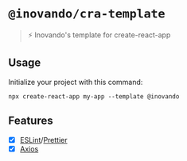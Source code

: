 # `@inovando/cra-template`
> ⚡️ Inovando's template for create-react-app

## Usage

Initialize your project with this command:

```
npx create-react-app my-app --template @inovando
```

## Features
- [x] [ESLint](https://github.com/santospatrick/eslint-config-react)/[Prettier](https://github.com/santospatrick/prettier-config)
- [x] [Axios](https://www.npmjs.com/package/axios)
